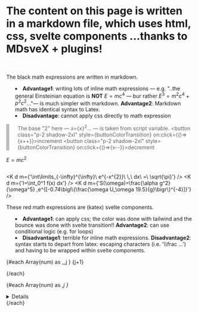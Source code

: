 <!-- <link rel="stylesheet" href="https://cdn.jsdelivr.net/npm/katex@0.16.2/dist/katex.min.css" integrity="sha384-bYdxxUwYipFNohQlHt0bjN/LCpueqWz13HufFEV1SUatKs1cm4L6fFgCi1jT643X" crossorigin="anonymous"> -->
<script>
    import { elementColor } from "$lib/store.js"
    // $:console.log($elementColor)
    import K from '$lib/Katex.svelte'; 
    // this component already includes the commented rel link above, otherwise it's needed
    import { blur, scale, fly, fade} from 'svelte/transition'
    import { elasticOut, /* quintOut,*/ } from 'svelte/easing'

    let x = 2


    $: buttonColorTransition = `background: ${$elementColor};transition: background-color 0.4s cubic-bezier(0.64, 0, 0.78, 0)`



    import { onMount } from 'svelte'
    let eqns=[];
    let observer

    onMount(()=>{

        eqns = document.querySelectorAll(".eqns")
        const options = {
            root: null,
            threshold: 0,
            rootMargin:"200px"
        }

        observer = new IntersectionObserver( (entries,observer) => {
            entries.forEach( entry => {
                console.log(entry);
                if(!entry.isIntersecting) { return } // breaks here if condition not met
                // entry.target.open = entry.isIntersecting
                entry.target.open = true
                entry.target.classList.remove("hide")
                observer.unobserve(entry.target)
            })
        }, options)

        for(let eqn of eqns) { observer.observe(eqn) }
            
    })

let num = 200
</script>



# The content on this page is written in a markdown file, which uses html, css, svelte components ...thanks to MDsveX + plugins!

<p>&nbsp;</p>



The black math expressions are written in markdown. 

* **Advantage1**: writing lots of inline math expressions — e.g. "..the general Einsteinian equation is **NOT** $E=mc^4$ — bur rather $E^3=m^2c^4 + p^2c^2$..."— is much simpler with markdown. **Advantage2**: Markdown math has identical syntax to Latex. 
* **Disadvantage**: cannot apply css directly to math expression



>The base "2" here — $x=${x}$^2$... —  is taken from script variable. 
> <button class="p-2 shadow-2xl" style={buttonColorTransition}  on:click={()=>{x++}}>increment</button>
> <button class="p-2 shadow-2xl" style={buttonColorTransition}  on:click={()=>{x--}}>decrement</button>


<!-- <button class="bg-red-100 p-2 rounded" on:click={unHide}>unhide element 1, 4, and 105 originally hidden 200</button> -->


<!-- wrapping html around md only works with span and one-line space!! -->


<span> 

$E=mc^2$ 

</span>

<!-- or details in this funky way. Value of details is using it with IntersectionObserver below -->
<details class="eqns" ><summary></summary>

$$
E=mc^{2}
$$

</details>



<K d m={'\\int\\limits_\{-\\infty\}\^\{\\infty\}\ e\^\{-x\^\{2\}\}\ \\\,\ dx\ =\ \\sqrt\{\\pi\}'}  />
	<K d m={'I=\\int_0^1 f(x) dx'} />
	<K
		d
		m={'S(\\omega)=\\frac{\\alpha g^2}{\\omega^5} ,e^{[-0.74\\bigl\\{\\frac{\\omega U_\\omega 19.5}{g}\\bigr\\}^{-4}]}'}
	/>





These red math expressions are (katex) svelte components. 
* **Advantage1**: can apply css; the color was done with tailwind and the bounce was done with svelte transition!! **Advantage2**: can use conditional logic (e.g. for loops)
* **Disadvantage1**: terrible for inline math expressions. **Disadvantage2**: syntax starts to depart from latex: escaping characters (i.e. '\\\frac ...') and having to be wrapped within svelte components.






<div  in:scale={{easing:elasticOut, duration: 1000}}>
	<K d m={'\\int\\limits_\{-\\infty\}\^\{\\infty\}\ e\^\{-x\^\{2\}\}\ \\\,\ dx\ =\ \\sqrt\{\\pi\}'}  />
	<K
		d
		m={'S(\\omega)=\\frac{\\alpha g^2}{\\omega^5} ,e^{[-0.74\\bigl\\{\\frac{\\omega U_\\omega 19.5}{g}\\bigr\\}^{-4}]}'}
	/>
</div>



{#each Array(num) as _,j }
{j+1}
<details class="eqns" ><summary></summary>

$$
\begin{aligned} 
I=\int_{0}^{1}f(x)d x
\end{aligned}
$$

</details>
{/each}

{#each Array(num) as _,j }
    <details class="eqns">
        <summary> ..</summary>
        { j + 1 + num }
        <K d m={'\\prod_\{i=a\}\^\{b\}\ f\(i\)'}  />
    </details>
{/each}



<!-- tailwind is still very useful inline, however so are original bullet points,   -->
<style>
   
    details > summary::-webkit-details-marker {   display: none; }  
    details > summary {   
        list-style: none; 
        color:transparent 
    } 
   
   
    blockquote {  
        margin: 0;  
        padding-left: 1.4rem;  
        border-left: 8px solid #bbb; 
        /* border-left: 4px solid #dadada;  */
        }
    ul { 
    list-style-type: disc; 
    list-style-position: inside; 
    }
    ol { 
    list-style-type: decimal; 
    list-style-position: inside; 
    }
    ul ul, ol ul { 
    list-style-type: circle; 
    list-style-position: inside; 
    margin-left: 15px; 
    }
    ol ol, ul ol { 
    list-style-type: lower-latin; 
    list-style-position: inside; 
    margin-left: 15px; 
    }
    h1 {
    @apply text-2xl;
    }
    h2 {
    @apply text-xl;
    }
    h3 {
    @apply text-lg;
    }
    a {
    @apply text-blue-600 underline;
    }
</style>